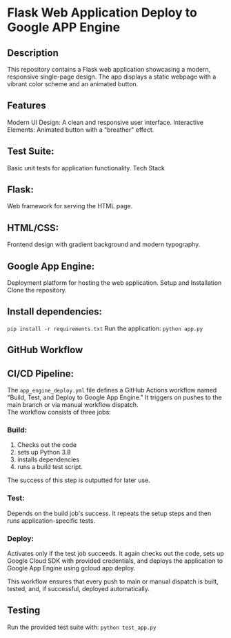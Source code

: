 # Flask Web Application Deploy to Google APP Engine

## Description
This repository contains a Flask web application showcasing a modern, responsive single-page design. The app displays a static webpage with a vibrant color scheme and an animated button.

## Features
Modern UI Design: A clean and responsive user interface.
Interactive Elements: Animated button with a "breather" effect.
## Test Suite: 
Basic unit tests for application functionality.
Tech Stack
## Flask: 
Web framework for serving the HTML page.
## HTML/CSS: 
Frontend design with gradient background and modern typography.
## Google App Engine:
 Deployment platform for hosting the web application.
Setup and Installation
Clone the repository.
## Install dependencies: 
`pip install -r requirements.txt`
Run the application: `python app.py`
## GitHub Workflow
## CI/CD Pipeline: 
The `app_engine_deploy.yml` file defines a GitHub Actions workflow named "Build, Test, and Deploy to Google App Engine." It triggers on pushes to the main branch or via manual workflow dispatch.<br> 
The workflow consists of three jobs:

### Build: 
1. Checks out the code
2. sets up Python 3.8
3. installs dependencies
4. runs a build test script. 
   
The success of this step is outputted for later use.

### Test: 
Depends on the build job's success. It repeats the setup steps and then runs application-specific tests.

### Deploy: 
Activates only if the test job succeeds. It again checks out the code, sets up Google Cloud SDK with provided credentials, and deploys the application to Google App Engine using gcloud app deploy.

This workflow ensures that every push to main or manual dispatch is built, tested, and, if successful, deployed automatically.

## Testing
Run the provided test suite with: `python test_app.py`